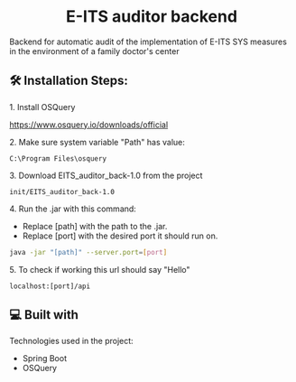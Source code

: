 <h1 align="center" id="title">E-ITS auditor backend</h1>

<p id="description">Backend for automatic audit of the implementation of E-ITS SYS measures in the environment of a family doctor's center</p>

<h2>🛠️ Installation Steps:</h2>

<p>1. Install OSQuery</p>

https://www.osquery.io/downloads/official

<p>2. Make sure system variable "Path" has value:</p>

```
C:\Program Files\osquery
```

<p>3. Download EITS_auditor_back-1.0 from the project</p>

```
init/EITS_auditor_back-1.0
```

<p>4. Run the .jar with this command:</p>

*   Replace [path] with the path to the .jar.
*   Replace [port] with the desired port it should run on.

```bash
java -jar "[path]" --server.port=[port]
```

<p>5. To check if working this url should say "Hello"</p>

```
localhost:[port]/api
```

<h2>💻 Built with</h2>

Technologies used in the project:

*   Spring Boot
*   OSQuery